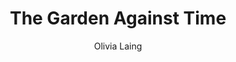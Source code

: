 ---
layout: library-layout.njk
title: "The Garden Against Time"
author: "Olivia Laing"
end_date: 2025-05-26
status: "Currently Reading"
rating: ""
format: "Book"
genre: ""
external_url: "https://bookshop.org/a/114043/9780143111597"
notes: "I've just recently started to pay attention to the potential of the garden in our house so this is a timely read."
thumbnail: "/images/library/gardenagainsttime.jpg"

---